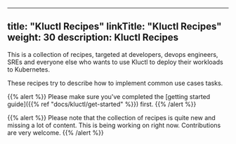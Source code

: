 
---
title: "Kluctl Recipes"
linkTitle: "Kluctl Recipes"
weight: 30
description: Kluctl Recipes
---

This is a collection of recipes, targeted at developers, devops engineers, SREs and everyone else who wants to use
Kluctl to deploy their workloads to Kubernetes.

These recipes try to describe how to implement common use cases tasks.

{{% alert %}}
Please make sure you've completed the [getting started guide]({{% ref "docs/kluctl/get-started" %}}) first.
{{% /alert %}}

{{% alert %}}
Please note that the collection of recipes is quite new and missing a lot of content. This is being working on right now.
Contributions are very welcome.
{{% /alert %}}
